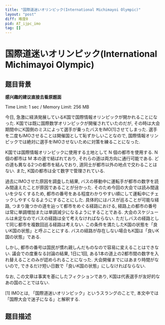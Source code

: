```yaml
---
title: "国際道迷いオリンピック(International Michimayoi Olympic)"
layout: "post"
diff: 难度0
pid: AT_ijpc_imo
tag: []
---
```


# 国際道迷いオリンピック(International Michimayoi Olympic)

## 题目背景

**感兴趣的建议直接去看原题面**  

Time Limit: 1 sec / Memory Limit: 256 MB

今日, 急激に経済発展しているK国で国際情報オリンピックが開かれることになった. K国では既に国際数学オリンピックが開催されていたのだが, その時は大会期間中にK国側のミスによって選手が乗ったバスをIMO[1]させてしまった. 選手を二度もIMOさせることは開催国として恥ずかしいことなので, 国際情報オリンピックでは絶対に選手をIMOさせないために対策を練ることになった.

K国では国際情報オリンピックに使用する土地として N 個の都市を使用する. N 個の都市は M 本の道で結ばれており, それらの道は両方向に通行可能である. どの道も異なる2つの都市を結んでおり, 道同士が都市以外の地点で交わることはない. また, K国の都市は全て数字で管理されている.

過去にIMOさせた原因を調査した結果, バスの移動中に運転手が都市の数字を読み間違えたことが原因であることが分かった. そのため今回の大会では読み間違いを少なくするため, 都市の番号をある程度わかりやすい順にして運転中にチェックしやすくなるようにすることにした. 具体的にはバスが巡ることが可能な経路, つまり幾つかの道を辿って都市をめぐる経路における, 経路上の都市の番号は常に単調増加または単調減少になるようにすることである. 大会のスケジュールは未定なのでバスの経路は全て考えなければならない. ただしバスの経路として同じ都市を複数回巡る経路は考えない. この条件を満たしたK国の状態を「良いK国の状態」と呼ぶことにする. バスの経路が存在しない場合もK国は「良いK国の状態」である.

しかし, 都市の番号は国民が慣れ親しんだものなので容易に変えることはできない. 議会での度重なる討論の結果, 1日に1回, ある1本の道上の2都市間の数字を入れ替えることのみが認められることになった. 大会開催までにはあまり時間がないので, できるだけ短い日数で「良いK国の状態」にしなければならない.

なお, この文章は事実を基にしたフィクションであり, K国は代表選手が友好的なあの国のことではない.

[1] IMOとは, 「国際道迷いオリンピック」というスラングのことで, 本文中では「国際大会で迷子になる」と解釈する.

## 题目描述

[problemUrl]: https://atcoder.jp/contests/ijpc2012-2/tasks/ijpc_imo



